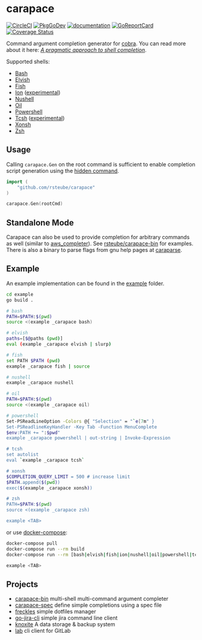 # carapace

[![CircleCI](https://circleci.com/gh/rsteube/carapace.svg?style=svg)](https://circleci.com/gh/rsteube/carapace)
[![PkgGoDev](https://pkg.go.dev/badge/github.com/rsteube/carapace)](https://pkg.go.dev/github.com/rsteube/carapace)
[![documentation](https://img.shields.io/badge/&zwnj;-documentation-blue?logo=gitbook)](https://rsteube.github.io/carapace/)
[![GoReportCard](https://goreportcard.com/badge/github.com/rsteube/carapace)](https://goreportcard.com/report/github.com/rsteube/carapace)
[![Coverage Status](https://coveralls.io/repos/github/rsteube/carapace/badge.svg?branch=master)](https://coveralls.io/github/rsteube/carapace?branch=master)

Command argument completion generator for [cobra]. You can read more about it here: _[A pragmatic approach to shell completion](https://dev.to/rsteube/a-pragmatic-approach-to-shell-completion-4gp0)_.


Supported shells:
- [Bash](https://www.gnu.org/software/bash/)
- [Elvish](https://elv.sh/)
- [Fish](https://fishshell.com/)
- [Ion](https://doc.redox-os.org/ion-manual/) ([experimental](https://github.com/rsteube/carapace/issues/88))
- [Nushell](https://www.nushell.sh/)
- [Oil](http://www.oilshell.org/)
- [Powershell](https://microsoft.com/powershell)
- [Tcsh](https://www.tcsh.org/) ([experimental](https://github.com/rsteube/carapace/issues/331))
- [Xonsh](https://xon.sh/)
- [Zsh](https://www.zsh.org/)

## Usage

Calling `carapace.Gen` on the root command is sufficient to enable completion script generation using the [hidden command](https://rsteube.github.io/carapace/carapace/gen/hiddenSubcommand.html).

```go
import (
    "github.com/rsteube/carapace"
)

carapace.Gen(rootCmd)
```

## Standalone Mode

Carapace can also be used to provide completion for arbitrary commands as well (similar to [aws_completer](https://docs.aws.amazon.com/cli/latest/userguide/cli-configure-completion.html)).
See [rsteube/carapace-bin](https://github.com/rsteube/carapace-bin) for examples. There is also a binary to parse flags from gnu help pages at [caraparse](https://github.com/rsteube/carapace-bin/tree/master/cmd/caraparse).

## Example

An example implementation can be found in the [example](./example/) folder.

```sh
cd example
go build .

# bash
PATH=$PATH:$(pwd)
source <(example _carapace bash)

# elvish
paths=[$@paths (pwd)]
eval (example _carapace elvish | slurp)

# fish
set PATH $PATH (pwd) 
example _carapace fish | source

# nushell
example _carapace nushell

# oil
PATH=$PATH:$(pwd)
source <(example _carapace oil)

# powershell
Set-PSReadLineOption -Colors @{ "Selection" = "`e[7m" }
Set-PSReadlineKeyHandler -Key Tab -Function MenuComplete
$env:PATH += ":$pwd"
example _carapace powershell | out-string | Invoke-Expression

# tcsh
set autolist
eval `example _carapace tcsh`

# xonsh
$COMPLETION_QUERY_LIMIT = 500 # increase limit
$PATH.append($(pwd))
exec($(example _carapace xonsh))

# zsh
PATH=$PATH:$(pwd)
source <(example _carapace zsh)

example <TAB>
```

or use [docker-compose](https://docs.docker.com/compose/):
```sh
docker-compose pull
docker-compose run --rm build
docker-compose run --rm [bash|elvish|fish|ion|nushell|oil|powershell|tcsh|xonsh|zsh]

example <TAB>
```

## Projects

- [carapace-bin](https://github.com/rsteube/carapace-bin) multi-shell multi-command argument completer
- [carapace-spec](https://github.com/rsteube/carapace-spec) define simple completions using a spec file
- [freckles](https://github.com/rsteube/freckles) simple dotfiles manager
- [go-jira-cli](https://github.com/rsteube/go-jira-cli) simple jira command line client
- [knoxite](https://github.com/knoxite/knoxite) A data storage & backup system
- [lab](https://github.com/zaquestion/lab) cli client for GitLab

[cobra]:https://github.com/spf13/cobra
